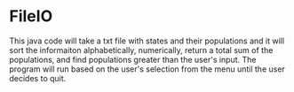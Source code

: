 # FileIO

This java code will take a txt file with states and their populations and it will sort the informaiton alphabetically, numerically, return a total sum of the populations, and find 
populations greater than the user's input. The program will run based on the user's selection from the menu until the user decides to quit.

